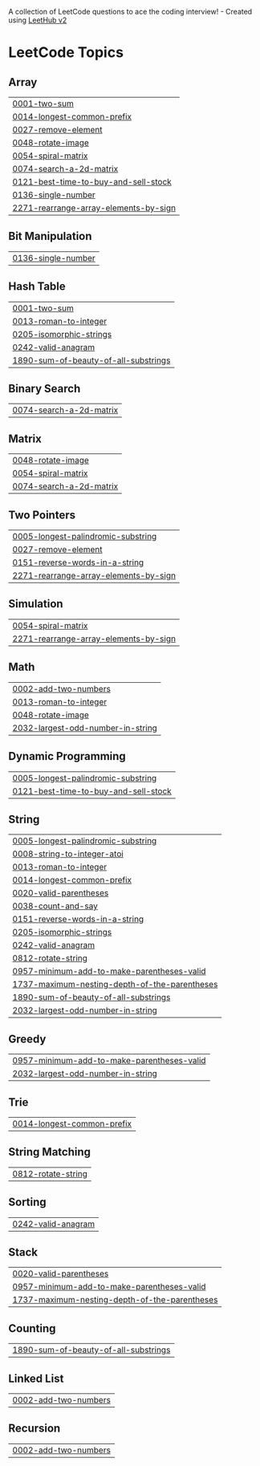 A collection of LeetCode questions to ace the coding interview! - Created using [LeetHub v2](https://github.com/arunbhardwaj/LeetHub-2.0)
<!---LeetCode Topics Start-->
# LeetCode Topics
## Array
|  |
| ------- |
| [0001-two-sum](https://github.com/khushikukreja26/leetcode/tree/master/0001-two-sum) |
| [0014-longest-common-prefix](https://github.com/khushikukreja26/leetcode/tree/master/0014-longest-common-prefix) |
| [0027-remove-element](https://github.com/khushikukreja26/leetcode/tree/master/0027-remove-element) |
| [0048-rotate-image](https://github.com/khushikukreja26/leetcode/tree/master/0048-rotate-image) |
| [0054-spiral-matrix](https://github.com/khushikukreja26/leetcode/tree/master/0054-spiral-matrix) |
| [0074-search-a-2d-matrix](https://github.com/khushikukreja26/leetcode/tree/master/0074-search-a-2d-matrix) |
| [0121-best-time-to-buy-and-sell-stock](https://github.com/khushikukreja26/leetcode/tree/master/0121-best-time-to-buy-and-sell-stock) |
| [0136-single-number](https://github.com/khushikukreja26/leetcode/tree/master/0136-single-number) |
| [2271-rearrange-array-elements-by-sign](https://github.com/khushikukreja26/leetcode/tree/master/2271-rearrange-array-elements-by-sign) |
## Bit Manipulation
|  |
| ------- |
| [0136-single-number](https://github.com/khushikukreja26/leetcode/tree/master/0136-single-number) |
## Hash Table
|  |
| ------- |
| [0001-two-sum](https://github.com/khushikukreja26/leetcode/tree/master/0001-two-sum) |
| [0013-roman-to-integer](https://github.com/khushikukreja26/leetcode/tree/master/0013-roman-to-integer) |
| [0205-isomorphic-strings](https://github.com/khushikukreja26/leetcode/tree/master/0205-isomorphic-strings) |
| [0242-valid-anagram](https://github.com/khushikukreja26/leetcode/tree/master/0242-valid-anagram) |
| [1890-sum-of-beauty-of-all-substrings](https://github.com/khushikukreja26/leetcode/tree/master/1890-sum-of-beauty-of-all-substrings) |
## Binary Search
|  |
| ------- |
| [0074-search-a-2d-matrix](https://github.com/khushikukreja26/leetcode/tree/master/0074-search-a-2d-matrix) |
## Matrix
|  |
| ------- |
| [0048-rotate-image](https://github.com/khushikukreja26/leetcode/tree/master/0048-rotate-image) |
| [0054-spiral-matrix](https://github.com/khushikukreja26/leetcode/tree/master/0054-spiral-matrix) |
| [0074-search-a-2d-matrix](https://github.com/khushikukreja26/leetcode/tree/master/0074-search-a-2d-matrix) |
## Two Pointers
|  |
| ------- |
| [0005-longest-palindromic-substring](https://github.com/khushikukreja26/leetcode/tree/master/0005-longest-palindromic-substring) |
| [0027-remove-element](https://github.com/khushikukreja26/leetcode/tree/master/0027-remove-element) |
| [0151-reverse-words-in-a-string](https://github.com/khushikukreja26/leetcode/tree/master/0151-reverse-words-in-a-string) |
| [2271-rearrange-array-elements-by-sign](https://github.com/khushikukreja26/leetcode/tree/master/2271-rearrange-array-elements-by-sign) |
## Simulation
|  |
| ------- |
| [0054-spiral-matrix](https://github.com/khushikukreja26/leetcode/tree/master/0054-spiral-matrix) |
| [2271-rearrange-array-elements-by-sign](https://github.com/khushikukreja26/leetcode/tree/master/2271-rearrange-array-elements-by-sign) |
## Math
|  |
| ------- |
| [0002-add-two-numbers](https://github.com/khushikukreja26/leetcode/tree/master/0002-add-two-numbers) |
| [0013-roman-to-integer](https://github.com/khushikukreja26/leetcode/tree/master/0013-roman-to-integer) |
| [0048-rotate-image](https://github.com/khushikukreja26/leetcode/tree/master/0048-rotate-image) |
| [2032-largest-odd-number-in-string](https://github.com/khushikukreja26/leetcode/tree/master/2032-largest-odd-number-in-string) |
## Dynamic Programming
|  |
| ------- |
| [0005-longest-palindromic-substring](https://github.com/khushikukreja26/leetcode/tree/master/0005-longest-palindromic-substring) |
| [0121-best-time-to-buy-and-sell-stock](https://github.com/khushikukreja26/leetcode/tree/master/0121-best-time-to-buy-and-sell-stock) |
## String
|  |
| ------- |
| [0005-longest-palindromic-substring](https://github.com/khushikukreja26/leetcode/tree/master/0005-longest-palindromic-substring) |
| [0008-string-to-integer-atoi](https://github.com/khushikukreja26/leetcode/tree/master/0008-string-to-integer-atoi) |
| [0013-roman-to-integer](https://github.com/khushikukreja26/leetcode/tree/master/0013-roman-to-integer) |
| [0014-longest-common-prefix](https://github.com/khushikukreja26/leetcode/tree/master/0014-longest-common-prefix) |
| [0020-valid-parentheses](https://github.com/khushikukreja26/leetcode/tree/master/0020-valid-parentheses) |
| [0038-count-and-say](https://github.com/khushikukreja26/leetcode/tree/master/0038-count-and-say) |
| [0151-reverse-words-in-a-string](https://github.com/khushikukreja26/leetcode/tree/master/0151-reverse-words-in-a-string) |
| [0205-isomorphic-strings](https://github.com/khushikukreja26/leetcode/tree/master/0205-isomorphic-strings) |
| [0242-valid-anagram](https://github.com/khushikukreja26/leetcode/tree/master/0242-valid-anagram) |
| [0812-rotate-string](https://github.com/khushikukreja26/leetcode/tree/master/0812-rotate-string) |
| [0957-minimum-add-to-make-parentheses-valid](https://github.com/khushikukreja26/leetcode/tree/master/0957-minimum-add-to-make-parentheses-valid) |
| [1737-maximum-nesting-depth-of-the-parentheses](https://github.com/khushikukreja26/leetcode/tree/master/1737-maximum-nesting-depth-of-the-parentheses) |
| [1890-sum-of-beauty-of-all-substrings](https://github.com/khushikukreja26/leetcode/tree/master/1890-sum-of-beauty-of-all-substrings) |
| [2032-largest-odd-number-in-string](https://github.com/khushikukreja26/leetcode/tree/master/2032-largest-odd-number-in-string) |
## Greedy
|  |
| ------- |
| [0957-minimum-add-to-make-parentheses-valid](https://github.com/khushikukreja26/leetcode/tree/master/0957-minimum-add-to-make-parentheses-valid) |
| [2032-largest-odd-number-in-string](https://github.com/khushikukreja26/leetcode/tree/master/2032-largest-odd-number-in-string) |
## Trie
|  |
| ------- |
| [0014-longest-common-prefix](https://github.com/khushikukreja26/leetcode/tree/master/0014-longest-common-prefix) |
## String Matching
|  |
| ------- |
| [0812-rotate-string](https://github.com/khushikukreja26/leetcode/tree/master/0812-rotate-string) |
## Sorting
|  |
| ------- |
| [0242-valid-anagram](https://github.com/khushikukreja26/leetcode/tree/master/0242-valid-anagram) |
## Stack
|  |
| ------- |
| [0020-valid-parentheses](https://github.com/khushikukreja26/leetcode/tree/master/0020-valid-parentheses) |
| [0957-minimum-add-to-make-parentheses-valid](https://github.com/khushikukreja26/leetcode/tree/master/0957-minimum-add-to-make-parentheses-valid) |
| [1737-maximum-nesting-depth-of-the-parentheses](https://github.com/khushikukreja26/leetcode/tree/master/1737-maximum-nesting-depth-of-the-parentheses) |
## Counting
|  |
| ------- |
| [1890-sum-of-beauty-of-all-substrings](https://github.com/khushikukreja26/leetcode/tree/master/1890-sum-of-beauty-of-all-substrings) |
## Linked List
|  |
| ------- |
| [0002-add-two-numbers](https://github.com/khushikukreja26/leetcode/tree/master/0002-add-two-numbers) |
## Recursion
|  |
| ------- |
| [0002-add-two-numbers](https://github.com/khushikukreja26/leetcode/tree/master/0002-add-two-numbers) |
<!---LeetCode Topics End-->